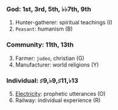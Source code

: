 
### God: 1st, 3rd, 5th, ♭♭7th, 9th  
1. Hunter-gatherer: spiritual teachings  (I)
2. `Peasant`: humanism (B)
### Community: 11th, 13th
3. Farmer: `judeo`, christian (G)
4. Manufacturer: world religions (Y)
### Individual: ♯9,♭9,♯11,♭13 
5. [Electricity](https://www.youtube.com/watch?v=uHEPBzYick0): prophetic utterances (O)
6. Railway: individual experience (R)

 
